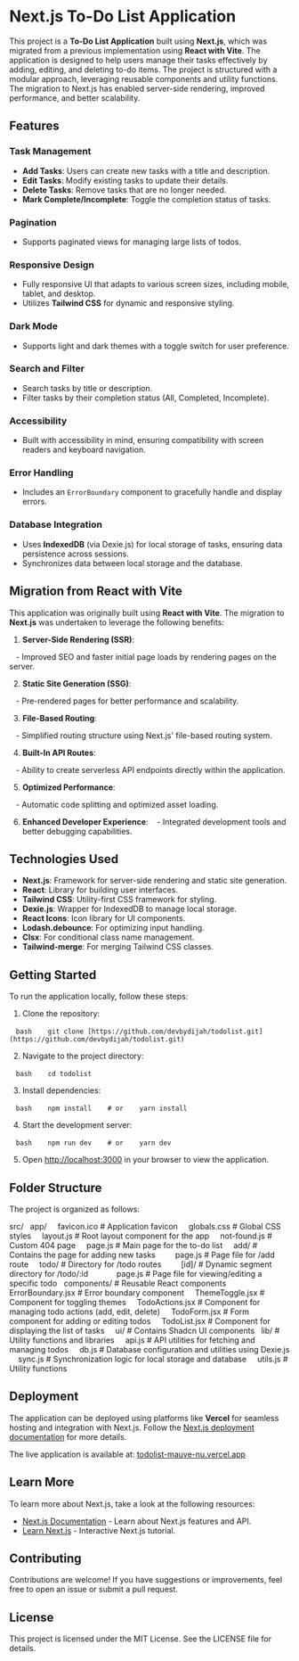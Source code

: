 # Next.js To-Do List Application

This project is a **To-Do List Application** built using **Next.js**, which was migrated from a previous implementation using **React with Vite**. The application is designed to help users manage their tasks effectively by adding, editing, and deleting to-do items. The project is structured with a modular approach, leveraging reusable components and utility functions. The migration to Next.js has enabled server-side rendering, improved performance, and better scalability.

## Features

### Task Management

- **Add Tasks**: Users can create new tasks with a title and description.
- **Edit Tasks**: Modify existing tasks to update their details.
- **Delete Tasks**: Remove tasks that are no longer needed.
- **Mark Complete/Incomplete**: Toggle the completion status of tasks.

### Pagination

- Supports paginated views for managing large lists of todos.

### Responsive Design

- Fully responsive UI that adapts to various screen sizes, including mobile, tablet, and desktop.
- Utilizes **Tailwind CSS** for dynamic and responsive styling.

### Dark Mode

- Supports light and dark themes with a toggle switch for user preference.

### Search and Filter

- Search tasks by title or description.
- Filter tasks by their completion status (All, Completed, Incomplete).

### Accessibility

- Built with accessibility in mind, ensuring compatibility with screen readers and keyboard navigation.

### Error Handling

- Includes an `ErrorBoundary` component to gracefully handle and display errors.

### Database Integration

- Uses **IndexedDB** (via Dexie.js) for local storage of tasks, ensuring data persistence across sessions.
- Synchronizes data between local storage and the database.

## Migration from React with Vite

This application was originally built using **React with Vite**. The migration to **Next.js** was undertaken to leverage the following benefits:

1. **Server-Side Rendering (SSR)**:

   - Improved SEO and faster initial page loads by rendering pages on the server.

2. **Static Site Generation (SSG)**:

   - Pre-rendered pages for better performance and scalability.

3. **File-Based Routing**:

   - Simplified routing structure using Next.js' file-based routing system.

4. **Built-In API Routes**:

   - Ability to create serverless API endpoints directly within the application.

5. **Optimized Performance**:

   - Automatic code splitting and optimized asset loading.

6. **Enhanced Developer Experience**:
   - Integrated development tools and better debugging capabilities.

## Technologies Used

- **Next.js**: Framework for server-side rendering and static site generation.
- **React**: Library for building user interfaces.
- **Tailwind CSS**: Utility-first CSS framework for styling.
- **Dexie.js**: Wrapper for IndexedDB to manage local storage.
- **React Icons**: Icon library for UI components.
- **Lodash.debounce**: For optimizing input handling.
- **Clsx**: For conditional class name management.
- **Tailwind-merge**: For merging Tailwind CSS classes.


## Getting Started

To run the application locally, follow these steps:

1. Clone the repository:

   ```bash
   git clone [https://github.com/devbydijah/todolist.git](https://github.com/devbydijah/todolist.git)
   ```

2. Navigate to the project directory:

   ```bash
   cd todolist
   ```

3. Install dependencies:

   ```bash
   npm install
   # or
   yarn install
   ```

4. Start the development server:

   ```bash
   npm run dev
   # or
   yarn dev
   ```

5. Open [http://localhost:3000](http://localhost:3000) in your browser to view the application.

## Folder Structure

The project is organized as follows:

src/
  app/
    favicon.ico        # Application favicon
    globals.css        # Global CSS styles
    layout.js          # Root layout component for the app
    not-found.js       # Custom 404 page
    page.js            # Main page for the to-do list
    add/               # Contains the page for adding new tasks
        page.js        # Page file for /add route
    todo/              # Directory for /todo routes
        [id]/          # Dynamic segment directory for /todo/:id
            page.js    # Page file for viewing/editing a specific todo
  components/          # Reusable React components
    ErrorBoundary.jsx  # Error boundary component
    ThemeToggle.jsx    # Component for toggling themes
    TodoActions.jsx    # Component for managing todo actions (add, edit, delete)
    TodoForm.jsx       # Form component for adding or editing todos
    TodoList.jsx       # Component for displaying the list of tasks
    ui/                # Contains Shadcn UI components
  lib/                 # Utility functions and libraries
    api.js             # API utilities for fetching and managing todos
    db.js              # Database configuration and utilities using Dexie.js
    sync.js            # Synchronization logic for local storage and database
    utils.js           # Utility functions


## Deployment

The application can be deployed using platforms like **Vercel** for seamless hosting and integration with Next.js. Follow the [Next.js deployment documentation](https://nextjs.org/docs/deployment) for more details.

The live application is available at: [todolist-mauve-nu.vercel.app](https://todolist-mauve-nu.vercel.app/)

## Learn More

To learn more about Next.js, take a look at the following resources:

- [Next.js Documentation](https://nextjs.org/docs) - Learn about Next.js features and API.
- [Learn Next.js](https://nextjs.org/learn) - Interactive Next.js tutorial.

## Contributing

Contributions are welcome! If you have suggestions or improvements, feel free to open an issue or submit a pull request.

## License

This project is licensed under the MIT License. See the LICENSE file for details.